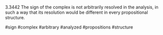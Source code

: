 
3.3442 The sign of the complex is not arbitrarily resolved in the analysis, in such a way that its resolution would be different in every propositional structure.

#sign #complex #arbitrary #analyzed #propositions #structure 